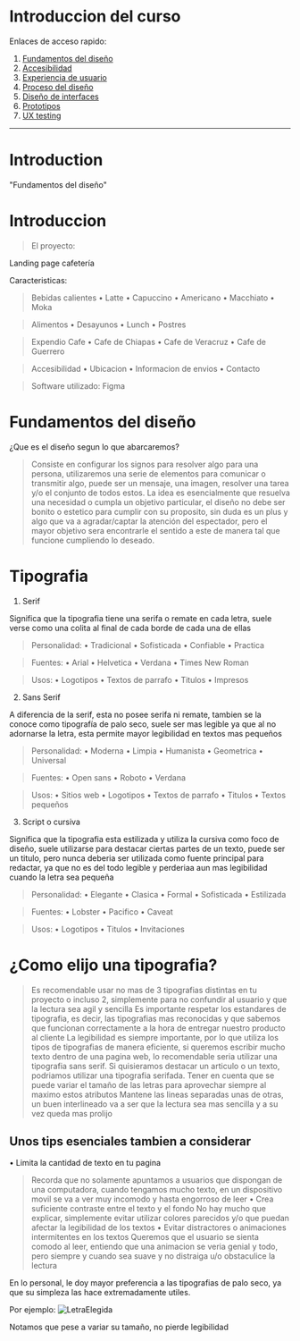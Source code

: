 
# Introduccion del curso

Enlaces de acceso rapido:

1. [Fundamentos del diseño](#Introduction)
2. [Accesibilidad](#Accesibility)
3. [Experiencia de usuario](#User-experience)  
4. [Proceso del diseño](#Design-process)
5. [Diseño de interfaces](#Interface-design)
6. [Prototipos](#Prototypes)
7. [UX testing](#Ux-testing)

----------------------------------------------------------------------------

# Introduction
"Fundamentos del diseño"

# Introduccion 

> El proyecto:

Landing page cafetería

Caracteristicas: 

> Bebidas calientes
• Latte
• Capuccino
• Americano
• Macchiato
• Moka

> Alimentos
• Desayunos
• Lunch
• Postres

> Expendio Cafe
• Cafe de Chiapas
• Cafe de Veracruz
• Cafe de Guerrero

> Accesibilidad
• Ubicacion
• Informacion de envios
• Contacto

> Software utilizado: Figma

# Fundamentos del diseño

¿Que es el diseño segun lo que abarcaremos?
> Consiste en configurar los signos para resolver algo para una persona, utilizaremos una serie de elementos para comunicar o transmitir algo, puede ser un mensaje, una imagen, resolver una tarea y/o el conjunto de todos estos.
La idea es esencialmente que resuelva una necesidad o cumpla un objetivo particular, el diseño no debe ser bonito o estetico para cumplir con su proposito, sin duda es un plus y algo que va a agradar/captar la atención del espectador, pero el mayor objetivo sera encontrarle el sentido a este de manera tal que funcione cumpliendo lo deseado.

# Tipografia

1. Serif

Significa que la tipografia tiene una serifa o remate en cada letra, suele verse como una colita al final de cada borde de cada una de ellas

> Personalidad: 
• Tradicional
• Sofisticada
• Confiable
• Practica

> Fuentes: 
• Arial
• Helvetica
• Verdana
• Times New Roman

> Usos:
• Logotipos
• Textos de parrafo
• Titulos
• Impresos

2. Sans Serif

A diferencia de la serif, esta no posee serifa ni remate, tambien se la conoce como tipografía de palo seco, suele ser mas legible ya que al no adornarse la letra, esta permite mayor legibilidad en textos mas pequeños

> Personalidad: 
• Moderna
• Limpia
• Humanista
• Geometrica
• Universal

> Fuentes: 
• Open sans
• Roboto
• Verdana

> Usos:
• Sitios web
• Logotipos
• Textos de parrafo
• Titulos
• Textos pequeños

3. Script o cursiva

Significa que la tipografia esta estilizada y utiliza la cursiva como foco de diseño, suele utilizarse para destacar ciertas partes de un texto, puede ser un titulo, pero nunca deberia ser utilizada como fuente principal para redactar, ya que no es del todo legible y perderiaa aun mas legibilidad cuando la letra sea pequeña

> Personalidad: 
• Elegante
• Clasica
• Formal
• Sofisticada
• Estilizada

> Fuentes: 
• Lobster
• Pacifico
• Caveat

> Usos:
• Logotipos
• Titulos
• Invitaciones

# ¿Como elijo una tipografia?

> Es recomendable usar no mas de 3 tipografias distintas en tu proyecto o incluso 2, simplemente para no confundir al usuario y que la lectura sea agil y sencilla
> Es importante respetar los estandares de tipografia, es decir, las tipografias mas reconocidas y que sabemos que funcionan correctamente a la hora de entregar nuestro producto al cliente
> La legibilidad es siempre importante, por lo que utiliza los tipos de tipografias de manera eficiente, si queremos escribir mucho texto dentro de una pagina web, lo recomendable seria utilizar una tipografia sans serif. Si quisieramos destacar un articulo o un texto, podriamos utilizar una tipografia serifada. Tener en cuenta que se puede variar el tamaño de las letras para aprovechar siempre al maximo estos atributos
> Mantene las lineas separadas unas de otras, un buen interlineado va a ser que la lectura sea mas sencilla y a su vez queda mas prolijo

## Unos tips esenciales tambien a considerar

• Limita la cantidad de texto en tu pagina
> Recorda que no solamente apuntamos a usuarios que dispongan de una computadora, cuando tengamos mucho texto, en un dispositivo movil se va a ver muy incomodo y hasta engorroso de leer
• Crea suficiente contraste entre el texto y el fondo
> No hay mucho que explicar, simplemente evitar utilizar colores parecidos y/o que puedan afectar la legibilidad de los textos
• Evitar distractores o animaciones intermitentes en los textos
> Queremos que el usuario se sienta comodo al leer, entiendo que una animacion se veria genial y todo, pero siempre y cuando sea suave y no distraiga u/o obstaculice la lectura

En lo personal, le doy mayor preferencia a las tipografias de palo seco, ya que su simpleza las hace extremadamente utiles.

Por ejemplo: 
![LetraElegida](https://github.com/Mimulu/UX-UI/assets/85315009/100005b9-c7f4-4f78-9b5f-6aebe89e4b5e)

Notamos que pese a variar su tamaño, no pierde legibilidad

